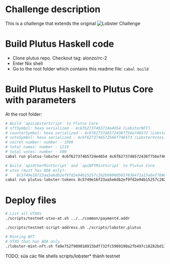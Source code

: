 # Challenge description
This is a challenge that extends the original ![Lobster Challenge](https://github.com/input-output-hk/lobster-challenge)

# Build Plutus Haskell code
- Clone plutus repo. Checkout tag: alonzo/rc-2
- Enter Nix shell
- Go to the root folder which contains this readme file: `cabal build`

# Build Plutus Haskell to Plutus Core with parameters
At the root folder:
```bash
# Build `apiLobsterScript` to Plutus Core
# nftSymbol: hexa serialized - 4c6f62737465724e4654 (LobsterNFT)
# counterSymbol: hexa serialized - 4c6f6273746572436f756e746572 (LobsterCounter)
# voteSymbol: hexa serialized - 4c6f6273746572566f746573 (LobsterVotes)
# secret number: number - 1999
# total names: number - 1219
# total votes: number - 500
cabal run plutus-lobster 4c6f62737465724e4654 4c6f6273746572436f756e746572 4c6f6273746572566f746573 1999 1219 500

# Build `apiOtherMintScript` and `apiNFTMintScript` to Plutus Core
# utxo (must has ADA only):
#    8c5749e16f23aa5e6db2ef9fd2e94b15257c282b990605657836471a15a0af76#0 (payment4.addr)
cabal run plutus-lobster-tokens 8c5749e16f23aa5e6db2ef9fd2e94b15257c282b990605657836471a15a0af76#0
```

# Deploy files
```bash
# List all UTXOs
./scripts/testnet-utxo-at.sh ../../common/payment4.addr

./scripts/testnet-script-address.sh ./scripts/lobster.plutus

# Minting NFT
# UTXO that has ADA only
./lobster-mint-nft.sh fa9e752f989018915bdf732fc5909190a2fb497c18282bd11cada9b555d7809a#0 ../../common/payment4.addr ../../common/payment4.skey


```

TODO: sửa các file shells scripts/lobster* thành testnet